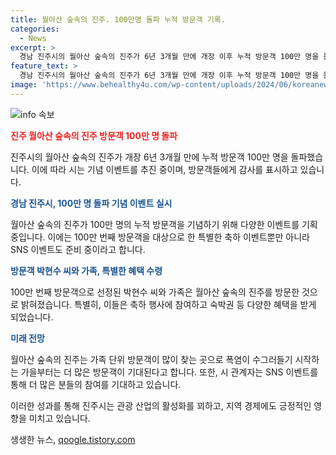 ```yaml
---
title: 월아산 숲속의 진주. 100만명 돌파 누적 방문객 기록.
categories:
  - News
excerpt: >
  경남 진주시의 월아산 숲속의 진주가 6년 3개월 만에 개장 이후 누적 방문객 100만 명을 돌파했다. 이를 기념해 축하 이벤트를 진행했으며, 100만 번째 방문객에게는 특별한 상품들이 증정됐다. 가족 단위 방문이 많은 월아산 숲속의 진주는 다양한 이벤트를 통해 방문객을 매료시키고 있다. 시 관계자는 누적 방문객 100만 명을 기념하는 SNS 이벤트를 준비 중이라고 밝혀 많은 참여를 기대하고 있다.
feature_text: >
  경남 진주시의 월아산 숲속의 진주가 6년 3개월 만에 개장 이후 누적 방문객 100만 명을 돌파했다. 이를 기념해 축하 이벤트를 진행했으며, 100만 번째 방문객에게는 특별한 상품들이 증정됐다. 가족 단위 방문이 많은 월아산 숲속의 진주는 다양한 이벤트를 통해 방문객을 매료시키고 있다. 시 관계자는 누적 방문객 100만 명을 기념하는 SNS 이벤트를 준비 중이라고 밝혀 많은 참여를 기대하고 있다.
image: 'https://www.behealthy4u.com/wp-content/uploads/2024/06/koreanews.jpg'
---
```


<p><img src="https://www.behealthy4u.com/wp-content/uploads/2024/06/koreanews.jpg" alt="info 속보" /></p>

<p><b><span style="color: #ee2323;">진주 월아산 숲속의 진주 방문객 100만 명 돌파</span></b></p>

<p>진주시의 월아산 숲속의 진주가 개장 6년 3개월 만에 누적 방문객 100만 명을 돌파했습니다. 이에 따라 시는 기념 이벤트를 추진 중이며, 방문객들에게 감사를 표시하고 있습니다.</p>

<p><b><span style="color: #1a5490;">경남 진주시, 100만 명 돌파 기념 이벤트 실시</span></b></p>

<p>월아산 숲속의 진주가 100만 명의 누적 방문객을 기념하기 위해 다양한 이벤트를 기획 중입니다. 이에는 100만 번째 방문객을 대상으로 한 특별한 축하 이벤트뿐만 아니라 SNS 이벤트도 준비 중이라고 합니다.</p>

<p><b><span style="color: #1a5490;">방문객 박현수 씨와 가족, 특별한 혜택 수령</span></b></p>

<p>100만 번째 방문객으로 선정된 박현수 씨와 가족은 월아산 숲속의 진주를 방문한 것으로 밝혀졌습니다. 특별히, 이들은 축하 행사에 참여하고 숙박권 등 다양한 혜택을 받게 되었습니다.</p>

<p><b><span style="color: #1a5490;">미래 전망</span></b></p>

<p>월아산 숲속의 진주는 가족 단위 방문객이 많이 찾는 곳으로 폭염이 수그러들기 시작하는 가을부터는 더 많은 방문객이 기대된다고 합니다. 또한, 시 관계자는 SNS 이벤트를 통해 더 많은 분들의 참여를 기대하고 있습니다. </p>

<p>이러한 성과를 통해 진주시는 관광 산업의 활성화를 꾀하고, 지역 경제에도 긍정적인 영향을 미치고 있습니다.</p>
생생한 뉴스, <a href="https://qoogle.tistory.com" rel="dofollow">qoogle.tistory.com</a>



